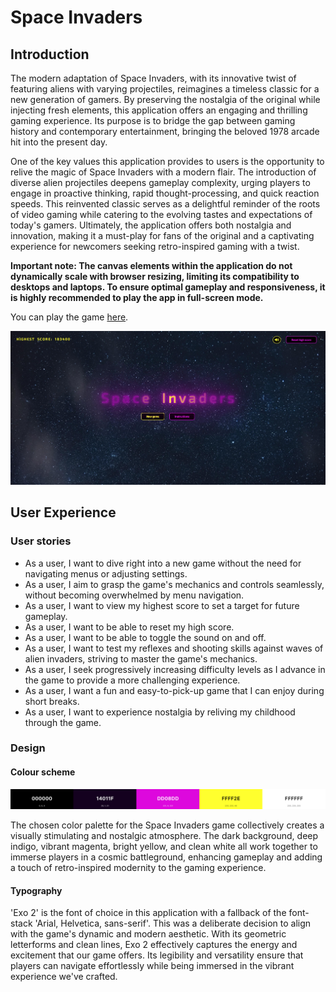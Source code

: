 # Space Invaders

## Introduction

The modern adaptation of Space Invaders, with its innovative twist of featuring aliens with varying projectiles, reimagines a timeless classic for a new generation of gamers. By preserving the nostalgia of the original while injecting fresh elements, this application offers an engaging and thrilling gaming experience. Its purpose is to bridge the gap between gaming history and contemporary entertainment, bringing the beloved 1978 arcade hit into the present day.

One of the key values this application provides to users is the opportunity to relive the magic of Space Invaders with a modern flair. The introduction of diverse alien projectiles deepens gameplay complexity, urging players to engage in proactive thinking, rapid thought-processing, and quick reaction speeds. This reinvented classic serves as a delightful reminder of the roots of video gaming while catering to the evolving tastes and expectations of today's gamers. Ultimately, the application offers both nostalgia and innovation, making it a must-play for fans of the original and a captivating experience for newcomers seeking retro-inspired gaming with a twist.

**Important note: The canvas elements within the application do not dynamically scale with browser resizing, limiting its compatibility to desktops and laptops. To ensure optimal gameplay and responsiveness, it is highly recommended to play the app in full-screen mode.**

You can play the game [here](https://sasantazayoni.github.io/space-invaders/).

![Space Invaders game menu](documentation/introSS.jpg)

## User Experience

### User stories

* As a user, I want to dive right into a new game without the need for navigating menus or adjusting settings.
* As a user, I aim to grasp the game's mechanics and controls seamlessly, without becoming overwhelmed by menu navigation.
* As a user, I want to view my highest score to set a target for future gameplay.
* As a user, I want to be able to reset my high score.
* As a user, I want to be able to toggle the sound on and off.
* As a user, I want to test my reflexes and shooting skills against waves of alien invaders, striving to master the game's mechanics.
* As a user, I seek progressively increasing difficulty levels as I advance in the game to provide a more challenging experience.
* As a user, I want a fun and easy-to-pick-up game that I can enjoy during short breaks.
* As a user, I want to experience nostalgia by reliving my childhood through the game.

### Design

#### Colour scheme

![Colour scheme](documentation/colours.png)

The chosen color palette for the Space Invaders game collectively creates a visually stimulating and nostalgic atmosphere. The dark background, deep indigo, vibrant magenta, bright yellow, and clean white all work together to immerse players in a cosmic battleground, enhancing gameplay and adding a touch of retro-inspired modernity to the gaming experience.

#### Typography

'Exo 2' is the font of choice in this application with a fallback of the font-stack 'Arial, Helvetica, sans-serif'. This was a deliberate decision to align with the game's dynamic and modern aesthetic. With its geometric letterforms and clean lines, Exo 2 effectively captures the energy and excitement that our game offers. Its legibility and versatility ensure that players can navigate effortlessly while being immersed in the vibrant experience we've crafted.
